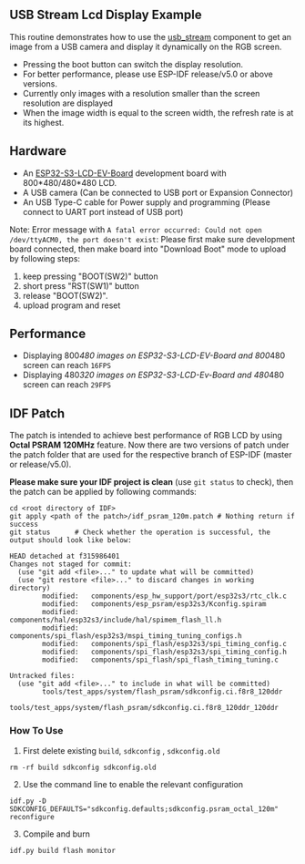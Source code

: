 ## USB Stream Lcd Display Example

This routine demonstrates how to use the [usb_stream](https://components.espressif.com/components/espressif/usb_stream) component to get an image from a USB camera and display it dynamically on the RGB screen. 

* Pressing the boot button can switch the display resolution. 
* For better performance, please use ESP-IDF release/v5.0 or above versions.
* Currently only images with a resolution smaller than the screen resolution are displayed
* When the image width is equal to the screen width, the refresh rate is at its highest.

## Hardware

* An [ESP32-S3-LCD-EV-Board](https://docs.espressif.com/projects/esp-dev-kits/en/latest/esp32s3/esp32-s3-lcd-ev-board/index.html) development board with 800\*480/480\*480 LCD.
* A USB camera (Can be connected to USB port or Expansion Connector)
* An USB Type-C cable for Power supply and programming (Please connect to UART port instead of USB port)

Note:
  Error message with `A fatal error occurred: Could not open /dev/ttyACM0, the port doesn't exist`: Please first make sure development board connected, then make board into "Download Boot" mode to upload by following steps:
  1. keep pressing  "BOOT(SW2)" button
  2. short press "RST(SW1)" button
  3. release "BOOT(SW2)".
  4. upload program and reset

## Performance

* Displaying 800*480 images on ESP32-S3-LCD-EV-Board and 800*480 screen can reach `16FPS`
* Displaying 480*320 images on ESP32-S3-LCD-Ev-Board and 480*480 screen can reach `29FPS`

## IDF Patch

The patch is intended to achieve best performance of RGB LCD by using **Octal PSRAM 120MHz** feature. Now there are two versions of patch under the patch folder that are used for the respective branch of ESP-IDF (master or release/v5.0). 

**Please make sure your IDF project is clean** (use `git status` to check), then the patch can be applied by following commands:

```
cd <root directory of IDF>
git apply <path of the patch>/idf_psram_120m.patch # Nothing return if success
git status      # Check whether the operation is successful, the output should look like below:

HEAD detached at f315986401
Changes not staged for commit:
  (use "git add <file>..." to update what will be committed)
  (use "git restore <file>..." to discard changes in working directory)
        modified:   components/esp_hw_support/port/esp32s3/rtc_clk.c
        modified:   components/esp_psram/esp32s3/Kconfig.spiram
        modified:   components/hal/esp32s3/include/hal/spimem_flash_ll.h
        modified:   components/spi_flash/esp32s3/mspi_timing_tuning_configs.h
        modified:   components/spi_flash/esp32s3/spi_timing_config.c
        modified:   components/spi_flash/esp32s3/spi_timing_config.h
        modified:   components/spi_flash/spi_flash_timing_tuning.c

Untracked files:
  (use "git add <file>..." to include in what will be committed)
        tools/test_apps/system/flash_psram/sdkconfig.ci.f8r8_120ddr
        tools/test_apps/system/flash_psram/sdkconfig.ci.f8r8_120ddr_120ddr
```

### How To Use 
1. First delete existing `build`, `sdkconfig` , `sdkconfig.old`
```
rm -rf build sdkconfig sdkconfig.old
```

2. Use the command line to enable the relevant configuration
```
idf.py -D SDKCONFIG_DEFAULTS="sdkconfig.defaults;sdkconfig.psram_octal_120m" reconfigure
```

3. Compile and burn
```
idf.py build flash monitor
```